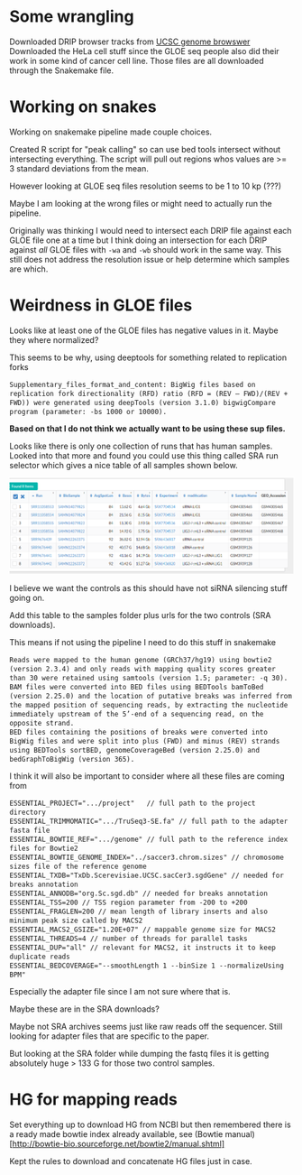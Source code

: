 # Some wrangling

Downloaded DRIP browser tracks from 
[UCSC genome browswer](http://genome.ucsc.edu/s/fredericchedinlab/hg19_DRIP_correlation)
Downloaded the HeLa cell stuff since the GLOE seq people also did
their work in some kind of cancer cell line. Those files are all downloaded
through the Snakemake file. 

# Working on snakes

Working on snakemake pipeline made couple choices.

Created R script for "peak calling" so can use bed tools intersect without
intersecting everything. The script will pull out regions whos values are
\>= 3 standard deviations from the mean. 

However looking at GLOE seq files resolution seems to be 1 to 10 kp (???)

Maybe I am looking at the wrong files or might need to actually run the
pipeline.

Originally was thinking I would need to intersect each DRIP file against
each GLOE file one at a time but I think doing an intersection for each
DRIP against *all* GLOE files with `-wa` and `-wb` should work in the same
way. This still does not address the resolution issue or help determine
which samples are which.


# Weirdness in GLOE files

Looks like at least one of the GLOE files has negative values in it. 
Maybe they where normalized?

This seems to be why, using deeptools for something related to replication forks

```
Supplementary_files_format_and_content: BigWig files based on replication fork directionality (RFD) ratio (RFD = (REV – FWD)/(REV + FWD)) were generated using deepTools (version 3.1.0) bigwigCompare program (parameter: -bs 1000 or 10000).
```

**Based on that I do not think we actually want to be using these sup files.**

Looks like there is only one collection of runs that has human samples. Looked
into that more and found you could use this thing called SRA run selector
which gives a nice table of all samples shown below.

![](../resources/SRA_selector.png)

I believe we want the controls as this
should have not siRNA silencing stuff
going on.

Add this table to the samples folder plus urls for the two controls (SRA downloads).

This means if not using the pipeline I need to do this stuff
in snakemake

```
Reads were mapped to the human genome (GRCh37/hg19) using bowtie2 (version 2.3.4) and only reads with mapping quality scores greater than 30 were retained using samtools (version 1.5; parameter: -q 30).
BAM files were converted into BED files using BEDTools bamToBed (version 2.25.0) and the location of putative breaks was inferred from the mapped position of sequencing reads, by extracting the nucleotide immediately upstream of the 5’-end of a sequencing read, on the opposite strand.
BED files containing the positions of breaks were converted into BigWig files and were split into plus (FWD) and minus (REV) strands using BEDTools sortBED, genomeCoverageBed (version 2.25.0) and bedGraphToBigWig (version 365).
```

I think it will also be important to consider where all
these files are coming from

```
ESSENTIAL_PROJECT=".../project"   // full path to the project directory
ESSENTIAL_TRIMMOMATIC=".../TruSeq3-SE.fa" // full path to the adapter fasta file
ESSENTIAL_BOWTIE_REF=".../genome" // full path to the reference index files for Bowtie2
ESSENTIAL_BOWTIE_GENOME_INDEX="../saccer3.chrom.sizes" // chromosome sizes file of the reference genome
ESSENTIAL_TXDB="TxDb.Scerevisiae.UCSC.sacCer3.sgdGene" // needed for breaks annotation
ESSENTIAL_ANNODB="org.Sc.sgd.db" // needed for breaks annotation
ESSENTIAL_TSS=200 // TSS region parameter from -200 to +200
ESSENTIAL_FRAGLEN=200 // mean length of library inserts and also minimum peak size called by MACS2
ESSENTIAL_MACS2_GSIZE="1.20E+07" // mappable genome size for MACS2 
ESSENTIAL_THREADS=4 // number of threads for parallel tasks
ESSENTIAL_DUP="all" // relevant for MACS2, it instructs it to keep duplicate reads
ESSENTIAL_BEDCOVERAGE="--smoothLength 1 --binSize 1 --normalizeUsing BPM"
```

Especially the adapter file since I am not sure where that
is.

Maybe these are in the SRA downloads?

Maybe not SRA archives seems just like raw reads off the sequencer. Still
looking for adapter files that are specific to the paper. 

But looking at the SRA folder while dumping the fastq files it is getting
absolutely huge > 133 G for those two control samples.


# HG for mapping reads

Set everything up to download HG from NCBI but then remembered 
there is a ready made bowtie index already available, see (Bowtie manual)[http://bowtie-bio.sourceforge.net/bowtie2/manual.shtml]

Kept the rules to download and concatenate HG files just in case.


